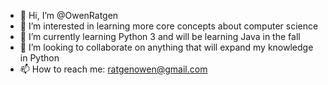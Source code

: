 - 👋 Hi, I’m @OwenRatgen
- 👀 I’m interested in learning more core concepts about computer science
- 🌱 I’m currently learning Python 3 and will be learning Java in the fall
- 💞️ I’m looking to collaborate on anything that will expand my knowledge in Python
- 📫 How to reach me: ratgenowen@gmail.com

<!---
OwenRatgenUMN/OwenRatgenUMN is a ✨ special ✨ repository because its `README.md` (this file) appears on your GitHub profile.
You can click the Preview link to take a look at your changes.
--->
